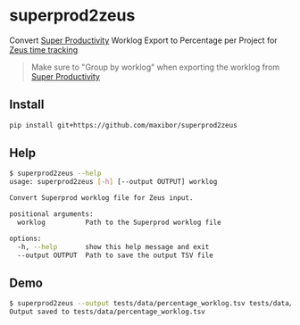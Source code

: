 # superprod2zeus

Convert [Super Productivity](https://super-productivity.com) Worklog Export to Percentage per Project for [Zeus time tracking](https://www.isgus.de/en/time-attendance/) 

> Make sure to "Group by worklog" when exporting the worklog from [Super Productivity](https://super-productivity.com)

## Install

```bash
pip install git+https://github.com/maxibor/superprod2zeus
```

## Help

```bash
$ superprod2zeus --help
usage: superprod2zeus [-h] [--output OUTPUT] worklog

Convert Superprod worklog file for Zeus input.

positional arguments:
  worklog          Path to the Superprod worklog file

options:
  -h, --help       show this help message and exit
  --output OUTPUT  Path to save the output TSV file
```

## Demo

```bash
$ superprod2zeus --output tests/data/percentage_worklog.tsv tests/data/superprod_worklog.csv 
Output saved to tests/data/percentage_worklog.tsv
```